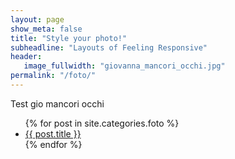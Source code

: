 ```yaml
---
layout: page
show_meta: false
title: "Style your photo!"
subheadline: "Layouts of Feeling Responsive"
header:
   image_fullwidth: "giovanna_mancori_occhi.jpg"
permalink: "/foto/"
---
```

Test gio mancori occhi
<ul>
    {% for post in site.categories.foto %}
    <li><a href="{{ site.url }}{{ site.baseurl }}{{ post.url }}">{{ post.title }}</a></li>
    {% endfor %}
</ul>